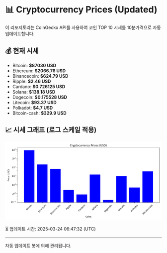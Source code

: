 
# 📊 Cryptocurrency Prices (Updated)

이 리포지토리는 CoinGecko API를 사용하여 코인 TOP 10 시세를 10분가격으로 자동 업데이트합니다.

## 💰 현재 시세
- Bitcoin: **$87030 USD**
- Ethereum: **$2066.76 USD**
- Binancecoin: **$624.79 USD**
- Ripple: **$2.46 USD**
- Cardano: **$0.726125 USD**
- Solana: **$138.18 USD**
- Dogecoin: **$0.175528 USD**
- Litecoin: **$93.37 USD**
- Polkadot: **$4.7 USD**
- Bitcoin-cash: **$329.9 USD**

## 📈 시세 그래프 (로그 스케일 적용)
![Crypto Prices](crypto_prices.png)

⏳ 업데이트 시간: 2025-03-24 06:47:32 (UTC)

---
자동 업데이트 봇에 의해 관리됩니다.
